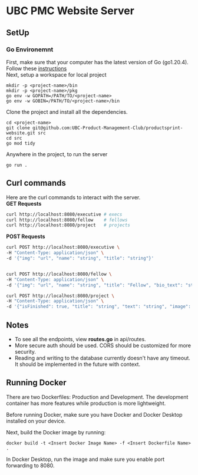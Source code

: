 # UBC PMC Website Server
## SetUp
### Go Environemnt
First, make sure that your computer has the latest version of Go (go1.20.4). Follow these [instructions](https://go.dev/doc/install)\
Next, setup a workspace for local project
```
mkdir -p <project-name>/bin
mkdir -p <project-name>/pkg
go env -w GOPATH=/PATH/TO/<project-name>
go env -w GOBIN=/PATH/TO/<project-name>/bin
```
Clone the project and install all the dependencies.
```
cd <project-name>
git clone git@github.com:UBC-Product-Management-Club/productsprint-website.git src
cd src
go mod tidy
```
Anywhere in the project, to run the server
```
go run .
```
## Curl commands
Here are the curl commands to interact with the server.\
**GET Requests**
```bash
curl http://localhost:8080/executive # execs
curl http://localhost:8080/fellow    # fellows
curl http://localhost:8080/project   # projects
```
**POST Requests**
```bash
curl POST http://localhost:8080/executive \
-H "Content-Type: application/json" \
-d '{"img": "url", "name": "string", "title": "string"}'


curl POST http://localhost:8080/fellow \
-H "Content-Type: application/json" \
-d '{"img": "url", "name": "string", "title": "Fellow", "bio_text": "string", "linkedin": "url", "projects": [{"Parent":{"Parent":null,"Path":"projects/pmc-website-bfa1a/databases/(default)/documents/project","ID":"project"},"Path":"projects/pmc-website-bfa1a/databases/(default)/documents/project/aEUFciFC3md5GdkEBAD9","ID":"aEUFciFC3md5GdkEBAD9"}]}]}'

curl POST http://localhost:8080/project \
-H "Content-Type: application/json" \
-d '{"isFinished": true, "title": "string", "text": "string", "image": "url", "link": "url", "detailId": "id"}'
```
## Notes
- To see all the endpoints, view **routes.go** in api/routes.
- More secure auth should be used. CORS should be customized for more security.
- Reading and writing to the database currently doesn't have any timeout. It should be implemented in the future with context.

## Running Docker
There are two Dockerfiles: Production and Development. The development container has more features while production is more lightweight.

Before running Docker, make sure you have Docker and Docker Desktop installed on your device.

Next, build the Docker image by running:
```
docker build -t <Insert Docker Image Name> -f <Insert Dockerfile Name> .
```

In Docker Desktop, run the image and make sure you enable port forwarding to 8080.